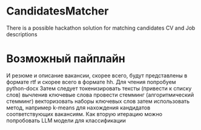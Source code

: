 # CandidatesMatcher
There is a possible hackathon solution for matching candidates CV and Job descriptions 

# Возможный пайплайн
И резюме и описание вакансии, скорее всего, будут представлены в формате rtf и скорее всего в формате hh. Для чтения попробуем python-docx
Затем следует токенизировать тексты (привести к списку слов) вычленив ключевые слова
провести стемминг (алгоритмический стемминг)
векторизовать наборы ключевых слов
затем использовать метод, например k-means для нахождения кандидатов соответствующих вакансиям. 
Как вторую итерацию можно попробовать LLM модели для классификации
